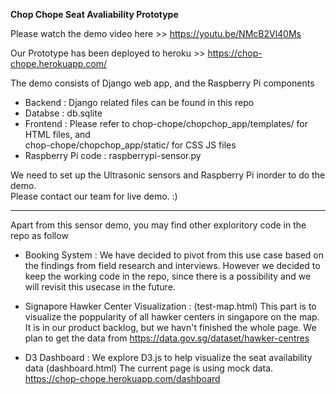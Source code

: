 
<b>Chop Chope Seat Avaliability Prototype</b>

Please watch the demo video here >>  https://youtu.be/NMcB2Vl40Ms

Our Prototype has been deployed to heroku >>  https://chop-chope.herokuapp.com/

The demo consists of Django web app, and the Raspberry Pi components 
- Backend : Django related files can be found in this repo
- Databse : db.sqlite
- Frontend : 
Please refer to chop-chope/chopchop_app/templates/ for HTML files, and  
chop-chope/chopchop_app/static/ for CSS JS files 
- Raspberry Pi code : raspberrypi-sensor.py  

We need to set up the Ultrasonic sensors and Raspberry Pi inorder to do the demo. <br>
Please contact our team for live demo. :) 

-----------------------------------------------

Apart from this sensor demo, you may find other exploritory code in the repo as follow 

- Booking System : 
We have decided to pivot from this use case based on the findings from field research and interviews. However we decided to keep the working code in the repo, since there is a possibility and we will revisit this usecase in the future. 

- Signapore Hawker Center Visualization : 
(test-map.html) This part is to visualize the poppularity of all hawker centers in singapore on the map. It is in our product backlog, but we havn't finished the whole page.  We plan to get the data from https://data.gov.sg/dataset/hawker-centres 

- D3 Dashboard :
We explore D3.js to help visualize the seat availability data (dashboard.html) 
The current page is using mock data.   https://chop-chope.herokuapp.com/dashboard



